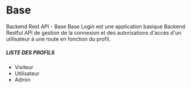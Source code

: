 # Base

Backend Rest API - Base
Base Login est une application basique Backend Restful API de gestion de la connexion et des autorisations d'accès d'un utilisateur à une route en fonction du profil.



##### LISTE DES PROFILS

- Visiteur
- Utilisateur
- Admin
